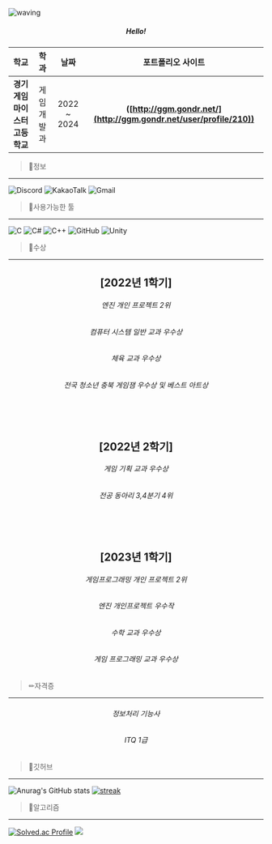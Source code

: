 ![waving](https://capsule-render.vercel.app/api?type=waving&height=200&text=Hello!&fontAlign=80&fontAlignY=40&color=gradient)

##### <center>Hello!<center>


### 
| **학교** | **학과** | **날짜** | **포트폴리오 사이트** |
|:--------:|:--------:|:--------:|:--------:| 
| **경기게임마이스터고등학교** | 게임개발과 | 2022 ~ 2024 | **([http://ggm.gondr.net/](http://ggm.gondr.net/user/profile/210))** |
>📜정보
-------------
![Discord](https://img.shields.io/badge/Discord-%235865F2.svg?style=for-the-badge&logo=discord&logoColor=white)
![KakaoTalk](https://img.shields.io/badge/kakaotalk-ffcd00.svg?style=for-the-badge&logo=kakaotalk&logoColor=000000)
![Gmail](https://img.shields.io/badge/Gmail-D14836?style=for-the-badge&logo=gmail&logoColor=white)

>💾사용가능한 툴
-------------
![C](https://img.shields.io/badge/c-%2300599C.svg?style=for-the-badge&logo=c&logoColor=white)
![C#](https://img.shields.io/badge/c%23-%23239120.svg?style=for-the-badge&logo=c-sharp&logoColor=white)
![C++](https://img.shields.io/badge/c++-%2300599C.svg?style=for-the-badge&logo=c%2B%2B&logoColor=white)
![GitHub](https://img.shields.io/badge/github-%23121011.svg?style=for-the-badge&logo=github&logoColor=white)
![Unity](https://img.shields.io/badge/unity-%23000000.svg?style=for-the-badge&logo=unity&logoColor=white)

>🏅수상
-------------
## <center>[2022년 1학기]<center>
###### <center>엔진 개인 프로젝트 2위<center> 
###### <center>컴퓨터 시스템 일반 교과 우수상<center>
###### <center>체육 교과 우수상<center>
###### <center>전국 청소년 충북 게임잼 우수상 및 베스트 아트상<center>

<br>
<br>

## <center>[2022년 2학기]<center>
###### <center>게임 기획 교과 우수상<center>
###### <center>전공 동아리 3,4분기 4위<center>
 
<br>
<br>

## <center>[2023년 1학기]<center>
###### <center>게임프로그래밍 개인 프로젝트 2위<center>
###### <center>엔진 개인프로젝트 우수작<center>
###### <center>수학 교과 우수상<center>
###### <center>게임 프로그래밍 교과 우수상<center>

>✏자격증 
-------------
###### <center> 정보처리 기능사 <center>
###### <center> ITQ 1급 <center>

>📔깃허브
-------------
![Anurag's GitHub stats](https://github-readme-stats.vercel.app/api?username=June060522&show_icons=true&theme=radical)
[![streak](https://github-readme-streak-stats.herokuapp.com/?user=June060522&theme=calm)](https://github.com/June060522)


>📝알고리즘
-------------
[![Solved.ac Profile](http://mazassumnida.wtf/api/v2/generate_badge?boj=june060522)](https://solved.ac/june060522/)
<img src="http://mazandi.herokuapp.com/api?handle=june060522&theme=Light"/>
